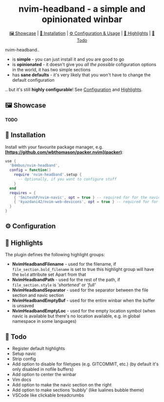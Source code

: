 <div align="center">

# nvim-headband - a simple and opinionated winbar
  <div>
    <a href='#-Showcase'>🖼 Showcase</a> |
    <a href='#-Installation'>💾 Installation</a> |
    <a href='#-Configuration'>⚙ Configuration & Usage</a> |
    <a href='#-Highlights'>🎨 Highlights</a> |
    <a href='#-Todo'>🧾 Todo</a>
  </div>
</div>

nvim-headband..
 - is **simple** - you can just install it and you are good to go
 - is **opinionated** - it doesn't give you *all the possible* cofiguration options in the world, it has two simple sections
 - has **sane defaults** - it's very likely that you won't have to change the default configuration

.. but it's still **highly configurable**! See [Configuration](#Configuration) and [Highlights](#Highlights).

## 🖼 Showcase

**TODO**

## 💾 Installation

Install with your favourite package manager, e.g. **[https://github.com/wbthomason/packer.nvim](packer)**:
```lua
use {
  'B4mbus/nvim-headband',
  config = function()
    require 'nvim-headband'.setup {
      -- Optionally, if you want to configure stuff
    }
  end
  requires = {
    { 'SmiteshP/nvim-navic', opt = true } -- required for for the navic section to work
    { 'kyazdani42/nvim-web-devicons', opt = true } -- required for for devicons and default navic_section.separator highlight group
  }
}
```

## ⚙ Configuration


## 🎨 Highlights

The plugin defines the following highlight groups:

 - **NvimHeadbandFilename** - used for the filename, if `file_section.bold_filename` is set to true this highlight group will have the `bold` attribute set
Apart from that
 - **NvimHeadbandPath** - used for the rest of the path, if `file_section.style` is *'shortened'* or *'full'*
 - **NvimHeadbandSeparator** - used for the separator between the file section and navic section
 - **NvimHeadbandEmptyBuf** - used for the entire winbar when the buffer is unsaved
 - **NvimHeadbandEmptyLoc** - used for the empty location symbol (when navic is available but there's no location available, e.g. in global namespace in some languages)


## 🧾 Todo
 - Register default highlights
 - Setup navic
 - Strip config
 - Add option to disable for filetypes (e.g. GITCOMMIT, etc.) (by default it's only disabled in nofile buffers)
 - Add option to center the winbar
 - Vim docs
 - Add option to make the navic section on the right
 - Add option to make sections 'bubbly' (like lualines bubble theme)
 - VSCode like clickable breadcrumbs
